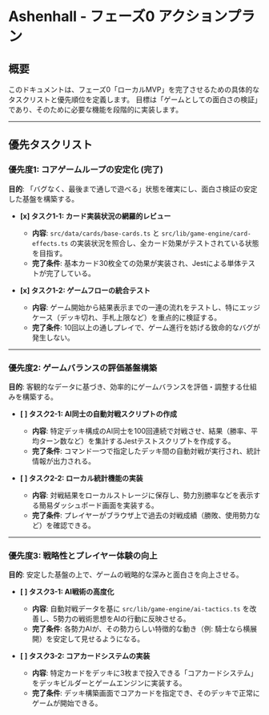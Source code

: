 # Ashenhall - フェーズ0 アクションプラン

## 概要

このドキュメントは、フェーズ0「ローカルMVP」を完了させるための具体的なタスクリストと優先順位を定義します。
目標は「ゲームとしての面白さの検証」であり、そのために必要な機能を段階的に実装します。

---

## 優先タスクリスト

### 優先度1: コアゲームループの安定化 (完了)

**目的**: 「バグなく、最後まで通しで遊べる」状態を確実にし、面白さ検証の安定した基盤を構築する。

-   **[x] タスク1-1: カード実装状況の網羅的レビュー**
    -   **内容**: `src/data/cards/base-cards.ts` と `src/lib/game-engine/card-effects.ts` の実装状況を照合し、全カード効果がテストされている状態を目指す。
    -   **完了条件**: 基本カード30枚全ての効果が実装され、Jestによる単体テストが完了している。

-   **[x] タスク1-2: ゲームフローの統合テスト**
    -   **内容**: ゲーム開始から結果表示までの一連の流れをテストし、特にエッジケース（デッキ切れ、手札上限など）を重点的に検証する。
    -   **完了条件**: 10回以上の通しプレイで、ゲーム進行を妨げる致命的なバグが発生しない。

---

### 優先度2: ゲームバランスの評価基盤構築

**目的**: 客観的なデータに基づき、効率的にゲームバランスを評価・調整する仕組みを構築する。

-   **[ ] タスク2-1: AI同士の自動対戦スクリプトの作成**
    -   **内容**: 特定デッキ構成のAI同士を100回連続で対戦させ、結果（勝率、平均ターン数など）を集計するJestテストスクリプトを作成する。
    -   **完了条件**: コマンド一つで指定したデッキ間の自動対戦が実行され、統計情報が出力される。

-   **[ ] タスク2-2: ローカル統計機能の実装**
    -   **内容**: 対戦結果をローカルストレージに保存し、勢力別勝率などを表示する簡易ダッシュボード画面を実装する。
    -   **完了条件**: プレイヤーがブラウザ上で過去の対戦成績（勝敗、使用勢力など）を確認できる。

---

### 優先度3: 戦略性とプレイヤー体験の向上

**目的**: 安定した基盤の上で、ゲームの戦略的な深みと面白さを向上させる。

-   **[ ] タスク3-1: AI戦術の高度化**
    -   **内容**: 自動対戦データを基に `src/lib/game-engine/ai-tactics.ts` を改善し、5勢力の戦術思想をAIの行動に反映させる。
    -   **完了条件**: 各勢力AIが、その勢力らしい特徴的な動き（例: 騎士なら横展開）を安定して見せるようになる。

-   **[ ] タスク3-2: コアカードシステムの実装**
    -   **内容**: 特定カードをデッキに3枚まで投入できる「コアカードシステム」をデッキビルダーとゲームエンジンに実装する。
    -   **完了条件**: デッキ構築画面でコアカードを指定でき、そのデッキで正常にゲームが開始できる。
